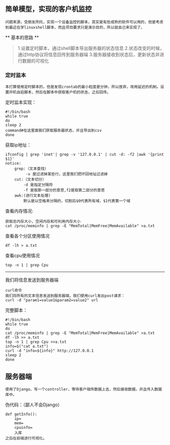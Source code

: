 ## 简单模型，实现的客户机监控 ##
```
问题来源，受朋友所托，实现一个设备监控的脚本，其实是有些成熟的软件可以用的，但是考虑到最近在学linuxshell脚本，而且项目要求只是演示目的，所以就自己来实现了。
```
** 基本的思路 **
> 1.设置定时脚本，通过shell脚本导出服务器的状态信息
> 2.状态改变的时候，通过http协议将信息回传到服务器端
> 3.服务器接收到状态后，更新状态并进行数据的可视化

### 定时监本 ###
```
本打算使用定时脚本的，但是发现crontab的最小粒度是分钟，所以放弃，改用延迟的机制。设置开机自启脚本，然后在脚本中获取客户机的状态，之后回传。
```
定时监本实现：
```
#!/bin/bash
while true
do
sleep 2
command#在这里面我们获取服务器状态，并且导出到csv 
done
```
获取ip地址：
```
ifconfig | grep 'inet'| grep -v '127.0.0.1' | cut -d: -f2 |awk '{print $1}'
notice:
	grep:（文本查找）
		 -v 是过滤掉某些行，这里我们把环回地址过滤掉
	cut:（文本切分）
		-d 是指定分隔符
		-f 是取那一部分的意思,f2是取第二部分的意思
	awk:(进行文本处理)
		默认是以空格来分隔的，切割后$0代表所有域，$1代表第一个域		
```
查看内存情况:
```
获取总内存大小，空闲内存和可利用内存大小
cat /proc/meminfo | grep -E "MemTotal|MemFree|MemAvailable" >a.txt
```
查看各个分区使用情况
```
df -lh > a.txt
```
查看cpu使用情况
```
top -n 1 | grep Cpu
```
------
我们将信息发送到服务器端
```
curl命令
我们将所有的文本信息发送到服务器端，我们使用curl发出post请求：
curl -d "param1=value1&param2=value2" url
```
完整脚本：
```
#!/bin/bash
while true
do
cat /proc/meminfo | grep -E "MemTotal|MemFree|MemAvailable" >a.txt
df -lh >> a.txt
top -n 1 | grep Cpu >>a.txt
info=$("cat a.txt")
curl -d "info=${info}" http://127.0.0.1
sleep 2
done
```
## 服务器端 ##
```
使用了Django，写一个controller，等待客户端传数据上去，然后接收数据，并且传入数据库中。
```
伪代码：（鄙人不会Django）
```
def getInfo():
	ip=
	mem=
	cpuinfo=
	入库
之后在前端进行可视化。
```